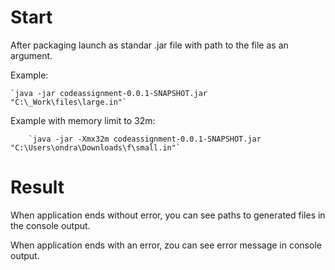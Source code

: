 # Start
After packaging launch as standar .jar file with path to the file as an argument.

Example: 

    `java -jar codeassignment-0.0.1-SNAPSHOT.jar "C:\_Work\files\large.in"`

Example with memory limit to 32m: 

        `java -jar -Xmx32m codeassignment-0.0.1-SNAPSHOT.jar  "C:\Users\ondra\Downloads\f\small.in"`
# Result
When application ends without error, you can see paths to generated files in the console output.

When application ends with an error, zou can see error message in console output.
